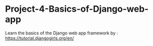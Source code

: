 # Project-4-Basics-of-Django-web-app
Learn the basics of the Django web app framework by :  https://tutorial.djangogirls.org/en/
